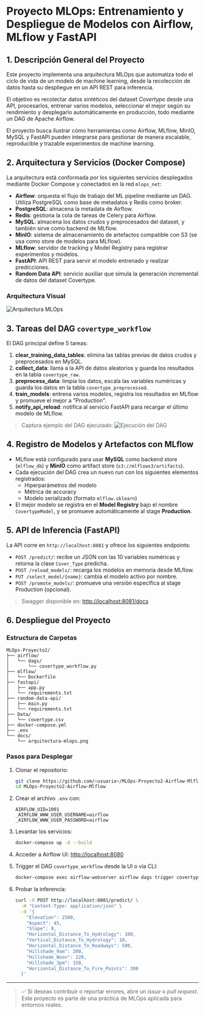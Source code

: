 # Proyecto MLOps: Entrenamiento y Despliegue de Modelos con Airflow, MLflow y FastAPI

## 1. Descripción General del Proyecto

Este proyecto implementa una arquitectura MLOps que automatiza todo el ciclo de vida de un modelo de machine learning, desde la recolección de datos hasta su despliegue en un API REST para inferencia.

El objetivo es recolectar datos sintéticos del dataset *Covertype* desde una API, procesarlos, entrenar varios modelos, seleccionar el mejor según su rendimiento y desplegarlo automáticamente en producción, todo mediante un DAG de Apache Airflow.

El proyecto busca ilustrar cómo herramientas como Airflow, MLflow, MinIO, MySQL y FastAPI pueden integrarse para gestionar de manera escalable, reproducible y trazable experimentos de machine learning.

## 2. Arquitectura y Servicios (Docker Compose)

La arquitectura está conformada por los siguientes servicios desplegados mediante Docker Compose y conectados en la red `mlops_net`:

- **Airflow**: orquesta el flujo de trabajo del ML pipeline mediante un DAG. Utiliza PostgreSQL como base de metadatos y Redis como broker.
- **PostgreSQL**: almacena la metadata de Airflow.
- **Redis**: gestiona la cola de tareas de Celery para Airflow.
- **MySQL**: almacena los datos crudos y preprocesados del dataset, y también sirve como backend de MLflow.
- **MinIO**: sistema de almacenamiento de artefactos compatible con S3 (se usa como store de modelos para MLflow).
- **MLflow**: servidor de tracking y Model Registry para registrar experimentos y modelos.
- **FastAPI**: API REST para servir el modelo entrenado y realizar predicciones.
- **Random Data API**: servicio auxiliar que simula la generación incremental de datos del dataset Covertype.

### Arquitectura Visual

![Arquitectura MLOps](./docs/arquitectura-mlops.png)

## 3. Tareas del DAG `covertype_workflow`

El DAG principal define 5 tareas:

1. **clear_training_data_tables**: elimina las tablas previas de datos crudos y preprocesados en MySQL.
2. **collect_data**: llama a la API de datos aleatorios y guarda los resultados en la tabla `covertype_raw`.
3. **preprocess_data**: limpia los datos, escala las variables numéricas y guarda los datos en la tabla `covertype_preprocessed`.
4. **train_models**: entrena varios modelos, registra los resultados en MLflow y promueve el mejor a "Production".
5. **notify_api_reload**: notifica al servicio FastAPI para recargar el último modelo de MLflow.

> Captura ejemplo del DAG ejecutado:
> ![Ejecución del DAG](./docs/dag-ejecutado.png)

## 4. Registro de Modelos y Artefactos con MLflow

- MLflow está configurado para usar **MySQL** como backend store (`mlflow_db`) y **MinIO** como artifact store (`s3://mlflows3/artifacts`).
- Cada ejecución del DAG crea un nuevo *run* con los siguientes elementos registrados:
  - Hiperparámetros del modelo
  - Métrica de accuracy
  - Modelo serializado (formato `mlflow.sklearn`)
- El mejor modelo se registra en el **Model Registry** bajo el nombre `CovertypeModel`, y se promueve automáticamente al stage **Production**.

## 5. API de Inferencia (FastAPI)

La API corre en `http://localhost:8081` y ofrece los siguientes endpoints:

- `POST /predict/`: recibe un JSON con las 10 variables numéricas y retorna la clase `Cover_Type` predicha.
- `POST /reload_models/`: recarga los modelos en memoria desde MLflow.
- `PUT /select_model/{name}`: cambia el modelo activo por nombre.
- `POST /promote_models/`: promueve una versión específica al stage Production (opcional).

> Swagger disponible en: [http://localhost:8081/docs](http://localhost:8081/docs)

## 6. Despliegue del Proyecto

### Estructura de Carpetas

```
MLOps-Proyecto2/
├── airflow/
│   └── dags/
│       └── covertype_workflow.py
├── mlflow/
│   └── Dockerfile
├── fastapi/
│   ├── app.py
│   └── requirements.txt
├── random-data-api/
│   ├── main.py
│   └── requirements.txt
├── Data/
│   └── covertype.csv
├── docker-compose.yml
├── .env
└── docs/
    └── arquitectura-mlops.png
```

### Pasos para Desplegar

1. Clonar el repositorio:
   ```bash
   git clone https://github.com/<usuario>/MLOps-Proyecto2-Airflow-Mlflow.git
   cd MLOps-Proyecto2-Airflow-Mlflow
   ```

2. Crear el archivo `.env` con:
   ```dotenv
   AIRFLOW_UID=1001
   _AIRFLOW_WWW_USER_USERNAME=airflow
   _AIRFLOW_WWW_USER_PASSWORD=airflow
   ```

3. Levantar los servicios:
   ```bash
   docker-compose up -d --build
   ```

4. Acceder a Airflow UI:
   [http://localhost:8080](http://localhost:8080)

5. Trigger el DAG `covertype_workflow` desde la UI o vía CLI:
   ```bash
   docker-compose exec airflow-webserver airflow dags trigger covertype_workflow
   ```

6. Probar la inferencia:
   ```bash
   curl -X POST http://localhost:8081/predict/ \
     -H "Content-Type: application/json" \
     -d '{
       "Elevation": 2500,
       "Aspect": 45,
       "Slope": 9,
       "Horizontal_Distance_To_Hydrology": 100,
       "Vertical_Distance_To_Hydrology": 10,
       "Horizontal_Distance_To_Roadways": 500,
       "Hillshade_9am": 200,
       "Hillshade_Noon": 220,
       "Hillshade_3pm": 150,
       "Horizontal_Distance_To_Fire_Points": 300
     }'
   ```

---

> ✅ Si deseas contribuir o reportar errores, abre un *issue* o *pull request*. Este proyecto es parte de una práctica de MLOps aplicada para entornos reales.

